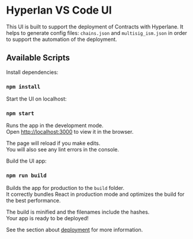 # Hyperlan VS Code UI

This UI is built to support the deployment of Contracts with Hyperlane. 
It helps to generate config files: `chains.json` and `multisig_ism.json` 
in order to support the automation of the deployment.

## Available Scripts

Install dependencies:
### `npm install`

Start the UI on localhost:
### `npm start`

Runs the app in the development mode.\
Open [http://localhost:3000](http://localhost:3000) to view it in the browser.

The page will reload if you make edits.\
You will also see any lint errors in the console.

Build the UI app:
### `npm run build`

Builds the app for production to the `build` folder.\
It correctly bundles React in production mode and optimizes the build for the best performance.

The build is minified and the filenames include the hashes.\
Your app is ready to be deployed!

See the section about [deployment](https://facebook.github.io/create-react-app/docs/deployment) for more information.
